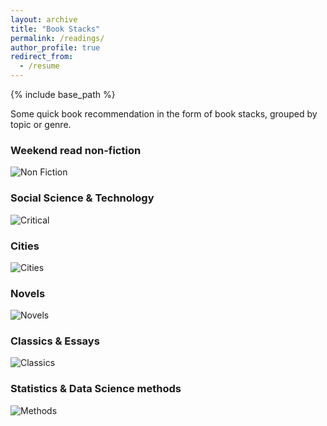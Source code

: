 ```yaml
---
layout: archive
title: "Book Stacks"
permalink: /readings/
author_profile: true
redirect_from:
  - /resume
---
```


{% include base_path %}

Some quick book recommendation in the form of book stacks, grouped by topic or genre.

### Weekend read non-fiction

![Non Fiction](non_fiction_stack.JPG)

### Social Science & Technology

![Critical](critical_stack.JPG)

### Cities 

![Cities](city_stack.JPG)

### Novels

![Novels](novels_stack.JPG)

### Classics & Essays

![Classics](classics_stack.JPG)

### Statistics & Data Science methods

![Methods](method_stack.JPG)

